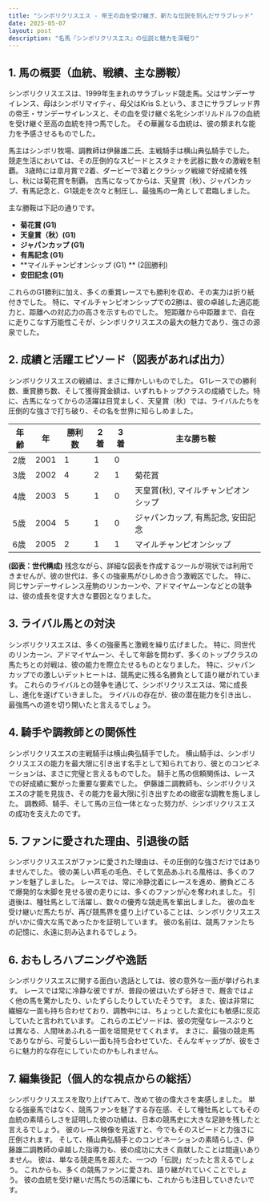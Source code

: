 ```yaml
---
title: "シンボリクリスエス - 帝王の血を受け継ぎ、新たな伝説を刻んだサラブレッド"
date: 2025-05-07
layout: post
description: "名馬『シンボリクリスエス』の伝説と魅力を深堀り"
---
```


## 1. 馬の概要（血統、戦績、主な勝鞍）

シンボリクリスエスは、1999年生まれのサラブレッド競走馬。父はサンデーサイレンス、母はシンボリマイティ、母父はKris S.という、まさにサラブレッド界の帝王・サンデーサイレンスと、その血を受け継ぐ名牝シンボリルドルフの血統を受け継ぐ至高の血統を持つ馬でした。  その華麗なる血統は、彼の類まれな能力を予感させるものでした。

馬主はシンボリ牧場、調教師は伊藤雄二氏、主戦騎手は横山典弘騎手でした。  競走生活においては、その圧倒的なスピードとスタミナを武器に数々の激戦を制覇。  3歳時には皐月賞で2着、ダービーで3着とクラシック戦線で好成績を残し、秋には菊花賞を制覇。  古馬になってからは、天皇賞（秋）、ジャパンカップ、有馬記念と、G1競走を次々と制圧し、最強馬の一角として君臨しました。

主な勝鞍は下記の通りです。

* **菊花賞 (G1)**
* **天皇賞（秋）(G1)**
* **ジャパンカップ (G1)**
* **有馬記念 (G1)**
* **マイルチャンピオンシップ (G1) ** (2回勝利)
* **安田記念 (G1)**

これらのG1勝利に加え、多くの重賞レースでも勝利を収め、その実力は折り紙付きでした。  特に、マイルチャンピオンシップでの2勝は、彼の卓越した適応能力と、距離への対応力の高さを示すものでした。  短距離から中距離まで、自在に走りこなす万能性こそが、シンボリクリスエスの最大の魅力であり、強さの源泉でした。


## 2. 成績と活躍エピソード（図表があれば出力）

シンボリクリスエスの戦績は、まさに輝かしいものでした。  G1レースでの勝利数、重賞勝ち数、そして獲得賞金額は、いずれもトップクラスの成績でした。特に、古馬になってからの活躍は目覚ましく、天皇賞（秋）では、ライバルたちを圧倒的な強さで打ち破り、その名を世界に知らしめました。

| 年齢 | 年 | 勝利数 | 2着 | 3着 | 主な勝ち鞍 |
|---|---|---|---|---|---|
| 2歳 | 2001 | 1 | 1 | 0 |  |
| 3歳 | 2002 | 4 | 2 | 1 | 菊花賞 |
| 4歳 | 2003 | 5 | 1 | 0 | 天皇賞(秋), マイルチャンピオンシップ |
| 5歳 | 2004 | 5 | 1 | 0 | ジャパンカップ, 有馬記念, 安田記念 |
| 6歳 | 2005 | 2 | 1 | 1 | マイルチャンピオンシップ |


**(図表：世代構成)**  残念ながら、詳細な図表を作成するツールが現状では利用できませんが、彼の世代は、多くの強豪馬がひしめき合う激戦区でした。  特に、同じサンデーサイレンス産駒のリンカーンや、アドマイヤムーンなどとの競争は、彼の成長を促す大きな要因となりました。


## 3. ライバル馬との対決

シンボリクリスエスは、多くの強豪馬と激戦を繰り広げました。  特に、同世代のリンカーン、アドマイヤムーン、そして年齢を問わず、多くのトップクラスの馬たちとの対戦は、彼の能力を際立たせるものとなりました。  特に、ジャパンカップでの激しいデットヒートは、競馬史に残る名勝負として語り継がれています。  これらのライバルとの競争を通じて、シンボリクリスエスは、常に成長し、進化を遂げていきました。  ライバルの存在が、彼の潜在能力を引き出し、最強馬への道を切り開いたと言えるでしょう。


## 4. 騎手や調教師との関係性

シンボリクリスエスの主戦騎手は横山典弘騎手でした。  横山騎手は、シンボリクリスエスの能力を最大限に引き出す名手として知られており、彼とのコンビネーションは、まさに完璧と言えるものでした。  騎手と馬の信頼関係は、レースでの好成績に繋がった重要な要素でした。  伊藤雄二調教師も、シンボリクリスエスの才能を見抜き、その能力を最大限に引き出すための緻密な調教を施しました。  調教師、騎手、そして馬の三位一体となった努力が、シンボリクリスエスの成功を支えたのです。


## 5. ファンに愛された理由、引退後の話

シンボリクリスエスがファンに愛された理由は、その圧倒的な強さだけではありませんでした。  彼の美しい芦毛の毛色、そして気品あふれる風格は、多くのファンを魅了しました。  レースでは、常に冷静沈着にレースを進め、勝負どころで爆発的な末脚を見せる彼の走りには、多くのファンが心を奪われました。  引退後は、種牡馬として活躍し、数々の優秀な競走馬を輩出しました。  彼の血を受け継いだ馬たちが、再び競馬界を盛り上げていることは、シンボリクリスエスがいかに偉大な馬であったかを証明しています。  彼の名前は、競馬ファンたちの記憶に、永遠に刻み込まれるでしょう。


## 6. おもしろハプニングや逸話

シンボリクリスエスに関する面白い逸話としては、彼の意外な一面が挙げられます。  レースでは常に冷静な彼ですが、普段の彼はいたずら好きで、厩舎ではよく他の馬を驚かしたり、いたずらしたりしていたそうです。  また、彼は非常に繊細な一面も持ち合わせており、調教中には、ちょっとした変化にも敏感に反応していたと言われています。  これらのエピソードは、彼の完璧なレースぶりとは異なる、人間味あふれる一面を垣間見せてくれます。  まさに、最強の競走馬でありながら、可愛らしい一面も持ち合わせていた、そんなギャップが、彼をさらに魅力的な存在にしていたのかもしれません。


## 7. 編集後記（個人的な視点からの総括）

シンボリクリスエスを取り上げてみて、改めて彼の偉大さを実感しました。  単なる強豪馬ではなく、競馬ファンを魅了する存在感、そして種牡馬としてもその血統の素晴らしさを証明した彼の功績は、日本の競馬史に大きな足跡を残したと言えるでしょう。  彼のレース映像を見返すと、今でもそのスピードと力強さに圧倒されます。  そして、横山典弘騎手とのコンビネーションの素晴らしさ、伊藤雄二調教師の卓越した指導力も、彼の成功に大きく貢献したことは間違いありません。  彼は、単なる競走馬を超えた、一つの「伝説」だったと言えるでしょう。  これからも、多くの競馬ファンに愛され、語り継がれていくことでしょう。  彼の血統を受け継いだ馬たちの活躍にも、これからも注目していきたいです。
